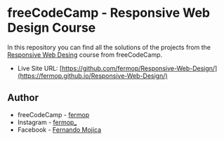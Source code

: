 # freeCodeCamp - Responsive Web Design Course

In this repository you can find all the solutions of the projects from the [Responsive Web Desing](https://www.freecodecamp.org/learn/2022/responsive-web-design/) course from freeCodeCamp.

- Live Site URL: [https://github.com/fermop/Responsive-Web-Design/](https://fermop.github.io/Responsive-Web-Design/)

## Author
- freeCodeCamp - [fermop](https://www.freecodecamp.org/fermop)
- Instagram - [fermop_](https://www.instagram.com/fermop_/)
- Facebook - [Fernando Mojica](https://www.facebook.com/fernando.mojica.758737/)